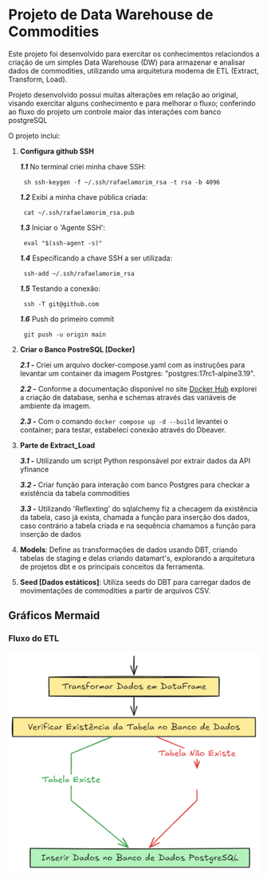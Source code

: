 
# Projeto de Data Warehouse de Commodities

Este projeto foi desenvolvido para exercitar os conhecimentos relaciondos a criação de  um simples Data Warehouse (DW) para armazenar e analisar dados de commodities, utilizando uma arquitetura moderna de ETL (Extract, Transform, Load). 

Projeto desenvolvido possuí muitas alterações em relação ao original, visando exercitar alguns conhecimento e para melhorar o fluxo; conferindo ao fluxo do projeto um controle maior das interações com banco postgreSQL

O projeto inclui:

1. **Configura github SSH** 

    ***1.1*** No terminal criei minha chave SSH:

        sh ssh-keygen -f ~/.ssh/rafaelamorim_rsa -t rsa -b 4096

    ***1.2*** Exibi a minha chave pública criada:

        cat ~/.ssh/rafaelamorim_rsa.pub

    ***1.3*** Iniciar o 'Agente SSH':

        eval "$(ssh-agent -s)"

    ***1.4*** Especificando a chave SSH a ser utilizada:

        ssh-add ~/.ssh/rafaelamorim_rsa

    ***1.5*** Testando a conexão:

        ssh -T git@github.com

    ***1.6*** Push do primeiro commit

        git push -u origin main


2. **Criar o Banco PostreSQL [Docker]** 

    ***2.1 -*** Criei um arquivo docker-compose.yaml com as instruções para levantar um container da imagem Postgres: "postgres:17rc1-alpine3.19".

    ***2.2 -*** Conforme a documentação disponível no site [Docker Hub](https://hub.docker.com/_/postgres) explorei a criação de database, senha e schemas através das variáveis de ambiente da imagem.

    ***2.3 -*** Com o comando ```docker compose up -d --build``` levantei o container; para testar, estabeleci conexão através do Dbeaver.

3. **Parte de Extract_Load** 

    ***3.1 -*** Utilizando um script Python responsável por extrair dados da API yfinance

    ***3.2 -*** Criar função para interação com banco Postgres para checkar a existência da tabela commodities

    ***3.3 -*** Utilizando 'Reflexting' do sqlalchemy fiz a checagem da existência da tabela, caso já exista, chamada a função para inserção dos dados, caso contrário a tabela criada e na sequência chamamos a função para inserção de dados

4. **Models**: Define as transformações de dados usando DBT, criando tabelas de staging e delas criando datamart's, explorando a arquitetura de projetos dbt e os principais conceitos da ferramenta.

5. **Seed [Dados estáticos]**: Utiliza seeds do DBT para carregar dados de movimentações de commodities a partir de arquivos CSV.




## Gráficos Mermaid

### Fluxo do ETL

![alt text](image.png)

